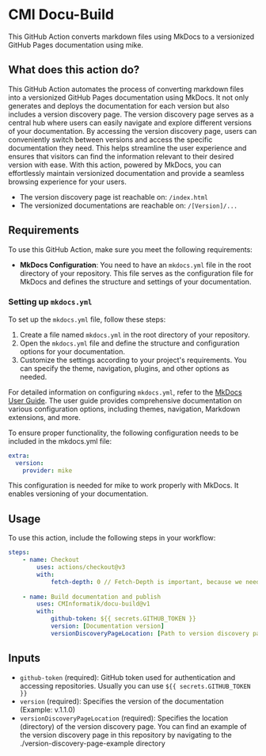 # CMI Docu-Build

This GitHub Action converts markdown files using MkDocs to a versionized GitHub Pages documentation using mike.

## What does this action do?

This GitHub Action automates the process of converting markdown files into a versionized GitHub Pages documentation using MkDocs. It not only generates and deploys the documentation for each version but also includes a version discovery page. The version discovery page serves as a central hub where users can easily navigate and explore different versions of your documentation. By accessing the version discovery page, users can conveniently switch between versions and access the specific documentation they need. This helps streamline the user experience and ensures that visitors can find the information relevant to their desired version with ease. With this action, powered by MkDocs, you can effortlessly maintain versionized documentation and provide a seamless browsing experience for your users.

- The version discovery page ist reachable on: `/index.html`
- The versionized documentations are reachable on: `/[Version]/...`

## Requirements

To use this GitHub Action, make sure you meet the following requirements:

- **MkDocs Configuration**: You need to have an `mkdocs.yml` file in the root directory of your repository. This file serves as the configuration file for MkDocs and defines the structure and settings of your documentation.

### Setting up `mkdocs.yml`

To set up the `mkdocs.yml` file, follow these steps:

1. Create a file named `mkdocs.yml` in the root directory of your repository.
2. Open the `mkdocs.yml` file and define the structure and configuration options for your documentation.
3. Customize the settings according to your project's requirements. You can specify the theme, navigation, plugins, and other options as needed.

For detailed information on configuring `mkdocs.yml`, refer to the [MkDocs User Guide](https://www.mkdocs.org/user-guide/configuration/). The user guide provides comprehensive documentation on various configuration options, including themes, navigation, Markdown extensions, and more.

To ensure proper functionality, the following configuration needs to be included in the mkdocs.yml file:

```yaml
extra:
  version:
    provider: mike
```

This configuration is needed for mike to work properly with MkDocs. It enables versioning of your documentation.

## Usage

To use this action, include the following steps in your workflow:

```yaml
steps:
    - name: Checkout
        uses: actions/checkout@v3
        with:
            fetch-depth: 0 // Fetch-Depth is important, because we need all branches and the complete history
            
    - name: Build documentation and publish
        uses: CMInformatik/docu-build@v1
        with:
            github-token: ${{ secrets.GITHUB_TOKEN }}
            version: [Documentation version]
            versionDiscoveryPageLocation: [Path to version discovery page]
```

## Inputs

- `github-token` (required): GitHub token used for authentication and accessing repositories. Usually you can use `${{ secrets.GITHUB_TOKEN }}`
- `version` (required): Specifies the version of the documentation (Example: v.1.1.0)
- `versionDiscoveryPageLocation` (required): Specifies the location (directory) of the version discovery page. You can find an example of the version discovery page in this repository by navigating to the ./version-discovery-page-example directory